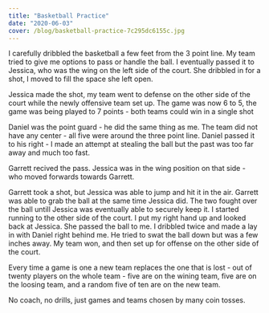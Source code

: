 ```yaml
---
title: "Basketball Practice"
date: "2020-06-03"
cover: /blog/basketball-practice-7c295dc6155c.jpg
---
```


I carefully dribbled the basketball a few feet from the 3 point line. My team tried to give me options to pass or handle the ball. I eventually passed it to Jessica, who was the wing on the left side of the court. She dribbled in for a shot, I moved to fill the space she left open.

Jessica made the shot, my team went to defense on the other side of the court while the newly offensive team set up. The game was now 6 to 5, the game was being played to 7 points - both teams could win in a single shot

Daniel was the point guard - he did the same thing as me. The team did not have any center - all five were around the three point line. Daniel passed it to his right - I made an attempt at stealing the ball but the past was too far away and much too fast.

Garrett recived the pass. Jessica was in the wing position on that side - who moved forwards towards Garrett.

Garrett took a shot, but Jessica was able to jump and hit it in the air. Garrett was able to grab the ball at the same time Jessica did. The two fought over the ball untill Jessica was eventually able to securely keep it. I started running to the other side of the court. I put my right hand up and looked back at Jessica. She passed the ball to me. I dribbled twice and made a lay in with Daniel right behind me. He tried to swat the ball down but was a few inches away. My team won, and then set up for offense on the other side of the court.

Every time a game is one a new team replaces the one that is lost - out of twenty players on the whole team - five are on the wining team, five are on the loosing team, and a random five of ten are on the new team.

No coach, no drills, just games and teams chosen by many coin tosses.

